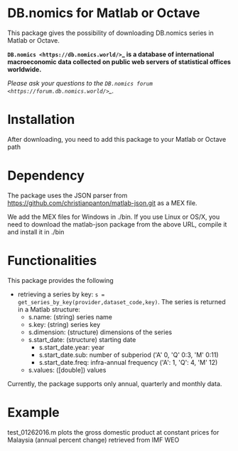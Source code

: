 # DB.nomics for Matlab or Octave

This package gives the possibility of downloading DB.nomics series in Matlab or Octave.

**`DB.nomics <https://db.nomics.world/>`_ is a database of international macroeconomic data collected on public web servers of statistical offices worldwide.**

*Please ask your questions to the `DB.nomics forum <https://forum.db.nomics.world/>`_.*

# Installation

After downloading, you need to add this package to your Matlab or Octave path

# Dependency

The package uses the JSON parser from https://github.com/christianpanton/matlab-json.git as a MEX file.

We add the MEX files for Windows in ./bin. If you use Linux or OS/X, you need to download the matlab-json package from the above URL, compile it and install it in ./bin

# Functionalities

This package provides the following

- retrieving a series by key: `s = get_series_by_key(provider,dataset_code,key)`. The series is returned in a Matlab structure:
  - s.name: (string) series name
  - s.key: (string) series key
  - s.dimension: (structure) dimensions of the series
  - s.start_date: (structure) starting date
    - s.start_date.year: year
    - s.start_date.sub: number of subperiod ('A' 0, 'Q' 0:3, 'M' 0:11)
    - s.start_date.freq: infra-annual frequency ('A': 1, 'Q': 4, 'M' 12)
  - s.values: ([double]) values

Currently, the package supports only annual, quarterly and monthly data.

# Example

test_01262016.m plots the gross domestic product at constant prices for Malaysia  (annual percent change) retrieved from IMF WEO



